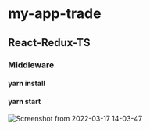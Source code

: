 # my-app-trade
## React-Redux-TS
### Middleware
#### yarn install
#### yarn start
![Screenshot from 2022-03-17 14-03-47](https://user-images.githubusercontent.com/95620433/158796062-455b2295-8a91-4725-a17d-c3b7cc101222.png)
